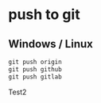 # push to git
## Windows / Linux
````powershell
git push origin
git push github
git push gitlab
````

Test2